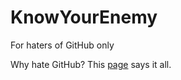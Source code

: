 KnowYourEnemy
=============

For haters of GitHub only

Why hate GitHub? This <a href="https://blog.jcoglan.com/2013/11/15/why-github-is-not-your-cv/"> page</a> says it all.
